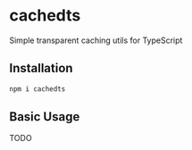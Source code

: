 # cachedts

Simple transparent caching utils for TypeScript

## Installation

```bash
npm i cachedts
```

## Basic Usage

TODO
